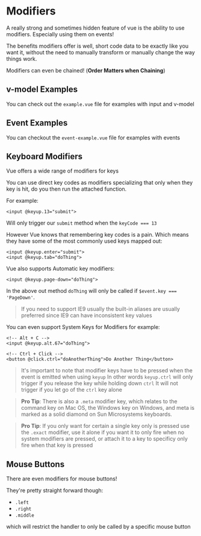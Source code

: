 # Modifiers

A really strong and sometimes hidden feature of vue is the ability to use modifiers. Especially using them on events!

The benefits modifiers offer is well, short code data to be exactly like you want it, without the need to manually transform or manually change the way things work.

Modifiers can even be chained! (**Order Matters when Chaining**)

## v-model Examples

You can check out the `example.vue` file for examples with input and v-model

## Event Examples

You can checkout the `event-example.vue` file for examples with events

## Keyboard Modifiers

Vue offers a wide range of modifiers for keys

You can use direct key codes as modifiers specializing that only when they key is hit, do you then run the attached function.

For example:

```vue
<input @keyup.13="submit">
```

Will only trigger our `submit` method when the `keyCode === 13`

However Vue knows that remembering key codes is a pain. Which means they have some of the most commonly used keys mapped out:

```vue
<input @keyup.enter="submit">
<input @keyup.tab="doThing">
```

Vue also supports Automatic key modifiers:

```vue
<input @keyup.page-down="doThing">
```

In the above out method `doThing` will only be called if `$event.key === 'PageDown'`.

> If you need to support IE9 usually the built-in aliases are usually preferred since IE9 can have inconsistent key values

You can even support System Keys for Modifiers for example:

```vue
<!-- Alt + C -->
<input @keyup.alt.67="doThing">

<!-- Ctrl + Click -->
<button @click.ctrl="doAnotherThing">Do Another Thing</button>
```

> It's important to note that modifier keys have to be pressed when the event is emitted when using `keyup`
> In other words `keyup.ctrl` will only trigger if you release the key while holding down  `ctrl`
> It will not trigger if you let go of the `ctrl` key alone

> **Pro Tip**: There is also a `.meta` modifier key, which relates to the command key on Mac OS, the Windows key on Windows, and meta is marked as a solid diamond on Sun Microsystems keyboards.

> **Pro Tip**: If you only want for certain a single key only is pressed use the `.exact` modifier, use it alone if you want it to only fire when no system modifiers are pressed, or attach it to a key to specificy only fire when that key is pressed

## Mouse Buttons

There are even modifiers for mouse buttons!

They're pretty straight forward though:

- `.left`
- `.right`
- `.middle`

which will restrict the handler to only be called by a specific mouse button
